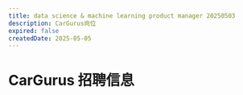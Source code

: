 ```yaml
---
title: data science & machine learning product manager 20250503
description: CarGurus岗位
expired: false
createdDate: 2025-05-05
---
```


# CarGurus 招聘信息

<JobPostingTable job-posting-json-path="cargurus/data/data-science-machine-learning-product-manager-20250503" />
